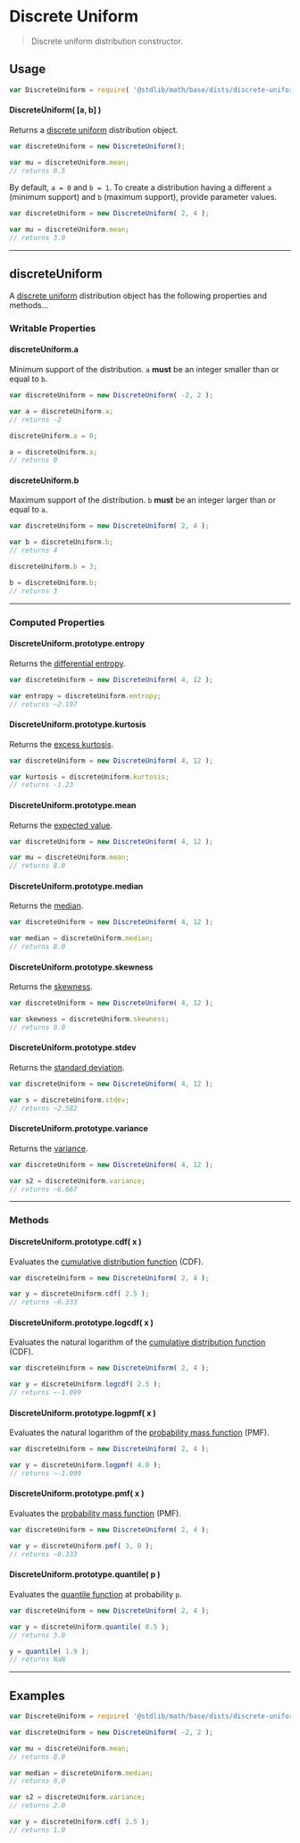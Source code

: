 # Discrete Uniform

> Discrete uniform distribution constructor.

<!-- Section to include introductory text. Make sure to keep an empty line after the intro `section` element and another before the `/section` close. -->

<section class="intro">

</section>

<!-- /.intro -->

<!-- Package usage documentation. -->

<section class="usage">

## Usage

```javascript
var DiscreteUniform = require( '@stdlib/math/base/dists/discrete-uniform/ctor' );
```

#### DiscreteUniform( \[a, b] )

Returns a [discrete uniform][discrete-uniform-distribution] distribution object.

```javascript
var discreteUniform = new DiscreteUniform();

var mu = discreteUniform.mean;
// returns 0.5
```

By default, `a = 0` and `b = 1`. To create a distribution having a different `a` (minimum support) and `b` (maximum support), provide parameter values.

```javascript
var discreteUniform = new DiscreteUniform( 2, 4 );

var mu = discreteUniform.mean;
// returns 3.0
```

* * *

## discreteUniform

A [discrete uniform][discrete-uniform-distribution] distribution object has the following properties and methods...

### Writable Properties

#### discreteUniform.a

Minimum support of the distribution. `a` **must** be an integer smaller than or equal to `b`.

```javascript
var discreteUniform = new DiscreteUniform( -2, 2 );

var a = discreteUniform.a;
// returns -2

discreteUniform.a = 0;

a = discreteUniform.a;
// returns 0
```

#### discreteUniform.b

Maximum support of the distribution. `b` **must** be an integer larger than or equal to `a`.

```javascript
var discreteUniform = new DiscreteUniform( 2, 4 );

var b = discreteUniform.b;
// returns 4

discreteUniform.b = 3;

b = discreteUniform.b;
// returns 3
```

* * *

### Computed Properties

#### DiscreteUniform.prototype.entropy

Returns the [differential entropy][entropy].

```javascript
var discreteUniform = new DiscreteUniform( 4, 12 );

var entropy = discreteUniform.entropy;
// returns ~2.197
```

#### DiscreteUniform.prototype.kurtosis

Returns the [excess kurtosis][kurtosis].

```javascript
var discreteUniform = new DiscreteUniform( 4, 12 );

var kurtosis = discreteUniform.kurtosis;
// returns -1.23
```

#### DiscreteUniform.prototype.mean

Returns the [expected value][expected-value].

```javascript
var discreteUniform = new DiscreteUniform( 4, 12 );

var mu = discreteUniform.mean;
// returns 8.0
```

#### DiscreteUniform.prototype.median

Returns the [median][median].

```javascript
var discreteUniform = new DiscreteUniform( 4, 12 );

var median = discreteUniform.median;
// returns 8.0
```

#### DiscreteUniform.prototype.skewness

Returns the [skewness][skewness].

```javascript
var discreteUniform = new DiscreteUniform( 4, 12 );

var skewness = discreteUniform.skewness;
// returns 0.0
```

#### DiscreteUniform.prototype.stdev

Returns the [standard deviation][standard-deviation].

```javascript
var discreteUniform = new DiscreteUniform( 4, 12 );

var s = discreteUniform.stdev;
// returns ~2.582
```

#### DiscreteUniform.prototype.variance

Returns the [variance][variance].

```javascript
var discreteUniform = new DiscreteUniform( 4, 12 );

var s2 = discreteUniform.variance;
// returns ~6.667
```

* * *

### Methods

#### DiscreteUniform.prototype.cdf( x )

Evaluates the [cumulative distribution function][cdf] (CDF).

```javascript
var discreteUniform = new DiscreteUniform( 2, 4 );

var y = discreteUniform.cdf( 2.5 );
// returns ~0.333
```

#### DiscreteUniform.prototype.logcdf( x )

Evaluates the natural logarithm of the [cumulative distribution function][cdf] (CDF).

```javascript
var discreteUniform = new DiscreteUniform( 2, 4 );

var y = discreteUniform.logcdf( 2.5 );
// returns ~-1.099
```

#### DiscreteUniform.prototype.logpmf( x )

Evaluates the natural logarithm of the [probability mass function][pmf] (PMF).

```javascript
var discreteUniform = new DiscreteUniform( 2, 4 );

var y = discreteUniform.logpmf( 4.0 );
// returns ~-1.099
```

#### DiscreteUniform.prototype.pmf( x )

Evaluates the [probability mass function][pmf] (PMF).

```javascript
var discreteUniform = new DiscreteUniform( 2, 4 );

var y = discreteUniform.pmf( 3, 0 );
// returns ~0.333
```

#### DiscreteUniform.prototype.quantile( p )

Evaluates the [quantile function][quantile-function] at probability `p`.

```javascript
var discreteUniform = new DiscreteUniform( 2, 4 );

var y = discreteUniform.quantile( 0.5 );
// returns 3.0

y = quantile( 1.9 );
// returns NaN
```

</section>

<!-- /.usage -->

<!-- Package usage notes. Make sure to keep an empty line after the `section` element and another before the `/section` close. -->

<section class="notes">

</section>

<!-- /.notes -->

<!-- Package usage examples. -->

* * *

<section class="examples">

## Examples

```javascript
var DiscreteUniform = require( '@stdlib/math/base/dists/discrete-uniform/ctor' );

var discreteUniform = new DiscreteUniform( -2, 2 );

var mu = discreteUniform.mean;
// returns 0.0

var median = discreteUniform.median;
// returns 0.0

var s2 = discreteUniform.variance;
// returns 2.0

var y = discreteUniform.cdf( 2.5 );
// returns 1.0
```

</section>

<!-- /.examples -->

<!-- Section to include cited references. If references are included, add a horizontal rule *before* the section. Make sure to keep an empty line after the `section` element and another before the `/section` close. -->

<section class="references">

</section>

<!-- /.references -->

<!-- Section for all links. Make sure to keep an empty line after the `section` element and another before the `/section` close. -->

<section class="links">

[discrete-uniform-distribution]: https://en.wikipedia.org/wiki/Discrete_uniform_distribution

[cdf]: https://en.wikipedia.org/wiki/Cumulative_distribution_function

[pmf]: https://en.wikipedia.org/wiki/Probability_mass_function

[quantile-function]: https://en.wikipedia.org/wiki/Quantile_function

[entropy]: https://en.wikipedia.org/wiki/Entropy_%28information_theory%29

[expected-value]: https://en.wikipedia.org/wiki/Expected_value

[kurtosis]: https://en.wikipedia.org/wiki/Kurtosis

[median]: https://en.wikipedia.org/wiki/Median

[skewness]: https://en.wikipedia.org/wiki/Skewness

[standard-deviation]: https://en.wikipedia.org/wiki/Standard_deviation

[variance]: https://en.wikipedia.org/wiki/Variance

</section>

<!-- /.links -->
